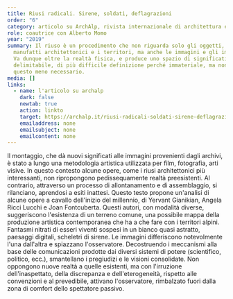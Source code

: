 ```yaml
---
title: Riusi radicali. Sirene, soldati, deflagrazioni
order: "6"
category: articolo su ArchAlp, rivista internazionale di architettura e paesaggio alpino
role: coautrice con Alberto Momo
year: "2019"
summary: Il riuso è un procedimento che non riguarda solo gli oggetti, i
  manufatti architettonici e i territori, ma anche le immagini e gli immaginari.
  Va dunque oltre la realtà fisica, e produce uno spazio di significati meno
  delimitabile, di più difficile definizione perché immateriale, ma non per
  questo meno necessario.
media: []
links:
  - name: l'articolo su archalp
    dark: false
    newtab: true
    action: linkto
    target: https://archalp.it/riusi-radicali-soldati-sirene-deflagrazioni/
    emailaddress: none
    emailsubject: none
    emailcontent: none
---
```

Il montaggio, che dà nuovi significati alle immagini provenienti dagli archivi, è stato a lungo una metodologia artistica utilizzata per film, fotografia, arti visive. In questo contesto alcune opere, come i riusi architettonici più interessanti, non ripropongono pedissequamente realtà preesistenti. Al contrario, attraverso un processo di allontanamento e di assemblaggio, si rilanciano, aprendosi a esiti inattesi. Questo testo propone un'analisi di alcune opere a cavallo dell'inizio del millennio, di Yervant Gianikian, Angela Ricci Lucchi e Joan Fontcuberta. Questi autori, con modalità diverse, suggeriscono l'esistenza di un terreno comune, una possibile mappa della produzione artistica contemporanea che ha a che fare con i territori alpini. Fantasmi nitrati di esseri viventi sospesi in un bianco quasi astratto, paesaggi digitali, scheletri di sirene. Le immagini differiscono notevolmente l'una dall'altra e spiazzano l'osservatore. Decostruendo i meccanismi alla base delle comunicazioni prodotte dai diversi sistemi di potere (scientifico, politico, ecc.), smantellano i pregiudizi e le visioni consolidate. Non oppongono nuove realtà a quelle esistenti, ma con l'irruzione dell'inaspettato, della discrepanza e dell'eterogeneità, rispetto alle convenzioni e al prevedibile, attivano l'osservatore, rimbalzato fuori dalla zona di comfort dello spettatore passivo.

